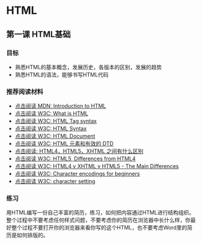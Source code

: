 # HTML

## 第一课 HTML基础

### 目标

* 熟悉HTML的基本概念，发展历史，各版本的区别，发展的趋势
* 熟悉HTML的语法，能够书写HTML代码


### 推荐阅读材料

* [点击阅读 MDN: Introduction to HTML](https://developer.mozilla.org/en-US/docs/Web/Guide/HTML/Introduction)
* [点击阅读 W3C: What is HTML](http://www.w3.org/community/webed/wiki/HTML/Training/What_is_HTML%3F)
* [点击阅读 W3C: HTML Tag syntax](http://www.w3.org/community/webed/wiki/HTML/Training/Tag_syntax)
* [点击阅读 W3C: HTML Syntax](http://www.w3.org/TR/html-markup/syntax.html#syntax)
* [点击阅读 W3C: HTML Document](http://www.w3.org/community/webed/wiki/HTML/Training/HTML_Document)
* [点击阅读 W3C: HTML 元素和有效的 DTD](http://www.w3school.com.cn/tags/html_ref_dtd.asp)
* [点击阅读: HTML4，HTML5，XHTML 之间有什么区别](http://www.zhihu.com/question/19818208)
* [点击阅读 W3C: HTML5, Differences from HTML4](http://www.w3.org/TR/html5-diff/)
* [点击阅读 W3C: HTML4 v XHTML v HTML5 - The Main Differences](http://www.siliconbeachtraining.co.uk/blog/html4-v-html5-v-xhtml-differences)
* [点击阅读 W3C: Character encodings for beginners](http://www.w3.org/International/questions/qa-what-is-encoding)
* [点击阅读 W3C: character setting](http://www.w3.org/community/webed/wiki/HTML/Training/Metadata)
    
### 练习

用HTML编写一份自己丰富的简历，练习，如何把内容通过HTML进行结构组织。整个过程中不要考虑任何样式问题，不要考虑你的简历在浏览器中长什么样，你最好整个过程不要打开你的浏览器来看你写的这个HTML，也不要考虑Word里的简历是如何排版的。